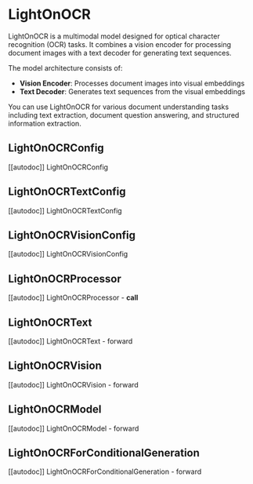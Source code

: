 <!--Copyright 2024 The HuggingFace Team. All rights reserved.

Licensed under the Apache License, Version 2.0 (the "License"); you may not use this file except in compliance with the
License. You may obtain a copy of the License at

http://www.apache.org/licenses/LICENSE-2.0

Unless required by applicable law or agreed to in writing, software distributed under the License is distributed on an
"AS IS" BASIS, WITHOUT WARRANTIES OR CONDITIONS OF ANY KIND, either express or implied. See the License for the

⚠️ Note that this file is in Markdown but contain specific syntax for our doc-builder (similar to MDX) that may not be
rendered properly in your Markdown viewer.

specific language governing permissions and limitations under the License. -->

# LightOnOCR

LightOnOCR is a multimodal model designed for optical character recognition (OCR) tasks. It combines a vision encoder for processing document images with a text decoder for generating text sequences.

The model architecture consists of:
- **Vision Encoder**: Processes document images into visual embeddings
- **Text Decoder**: Generates text sequences from the visual embeddings

You can use LightOnOCR for various document understanding tasks including text extraction, document question answering, and structured information extraction.

## LightOnOCRConfig

[[autodoc]] LightOnOCRConfig

## LightOnOCRTextConfig

[[autodoc]] LightOnOCRTextConfig

## LightOnOCRVisionConfig

[[autodoc]] LightOnOCRVisionConfig

## LightOnOCRProcessor

[[autodoc]] LightOnOCRProcessor
    - __call__

## LightOnOCRText

[[autodoc]] LightOnOCRText
    - forward

## LightOnOCRVision

[[autodoc]] LightOnOCRVision
    - forward

## LightOnOCRModel

[[autodoc]] LightOnOCRModel
    - forward

## LightOnOCRForConditionalGeneration

[[autodoc]] LightOnOCRForConditionalGeneration
    - forward
